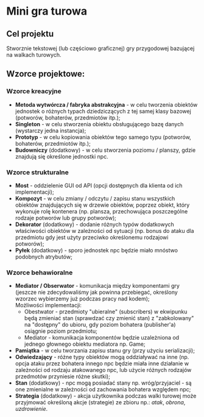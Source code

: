 # Mini gra turowa

## Cel projektu
Stworznie tekstowej (lub częściowo graficznej) gry przygodowej bazującej na walkach turowych.

## Wzorce projektowe:
### Wzorce kreacyjne
- <b>Metoda wytwórcza / fabryka abstrakcyjna</b> - w celu tworzenia obiektów jednostek o różnych typach dziedziczących z tej samej klasy bazowej (potworów, bohaterów, przedmiotów itp.);
- <b>Singleton</b> - w celu stworzenia obiektu obsługującego bazę danych (wystarczy jedna instancja);
- <b>Prototyp</b> - w celu kopiowania obiektów tego samego typu (potworów, bohaterów, przedmiotów itp.);
- <b>Budowniczy</b> (dodatkowy) - w celu stworzenia poziomu / planszy, gdzie znajdują się określone jednostki npc.

### Wzorce strukturalne
- <b>Most</b> - oddzielenie GUI od API (opcji dostępnych dla klienta od ich implementacji);
- <b>Kompozyt</b> - w celu zmiany / odczytu / zapisu stanu wszystkich obiektów znajdujących się w drzewie obiektów, poprzez obiekt, który wykonuje rolę kontenera (np. plansza, przechowująca poszczególne rodzaje potworów lub grupy potworów);
- <b>Dekorator</b> (dodatkowy) - dodanie różnych typów dodatkowych właściwości obiektów w zależności od sytuacji (np. bonus do ataku dla przedmiotu gdy jest użyty przeciwko określonemu rodzajowi potworów);
- <b>Pyłek</b> (dodatkowy) - sporo jednostek npc będzie miało mnóstwo podobnych atrybutów;

### Wzorce behawioralne
- <b>Mediator / Obserwator</b> - komunikacja między komponentami gry (jeszcze nie zdecydowaliśmy jak powinna przebiegać, określony wzorzec wybierzemy już podczas pracy nad kodem);
  <br>Możliwości implementacji:
  - Obestwator - przedmioty "ubieralne" (subscribers) w ekwipunku będą zmieniać stan (sprawdzać czy zmienić stan) z "zabkolowany" na "dostępny" do ubioru, gdy poziom bohatera (publisher'a) osiągnie poziom przedmiotu;
  - Mediator - komunikacja komponentów będzie uzależniona od jednego głownego obiektu mediatora np. Game;
- <b>Pamiątka</b> - w celu tworzania zapisu stanu gry (przy użyciu serializacji);
- <b>Odwiedzający</b> - różne typy obiektów mogą oddziaływać na inne (np. opcja ataku przez bohatera innego npc będzie miała inne działanie w zależności od rodzaju atakowanego npc, lub użycie różnych rodzajów przedmotów przyniesie różne skutki);
- <b>Stan</b> (dodatkowy) - npc mogą posiadać stany np. wróg/przyjaciel - są one zmienialne w zależności od zachowania bohatera względem npc;
- <b>Strategia</b> (dodatkowy) - akcja użytkownika podczas walki turowej może przyjmować określoną akcje (strategie) ze zbioru np.: <em>atak</em>, <em>obrona</em>, <em>uzdrowienie</em>.
